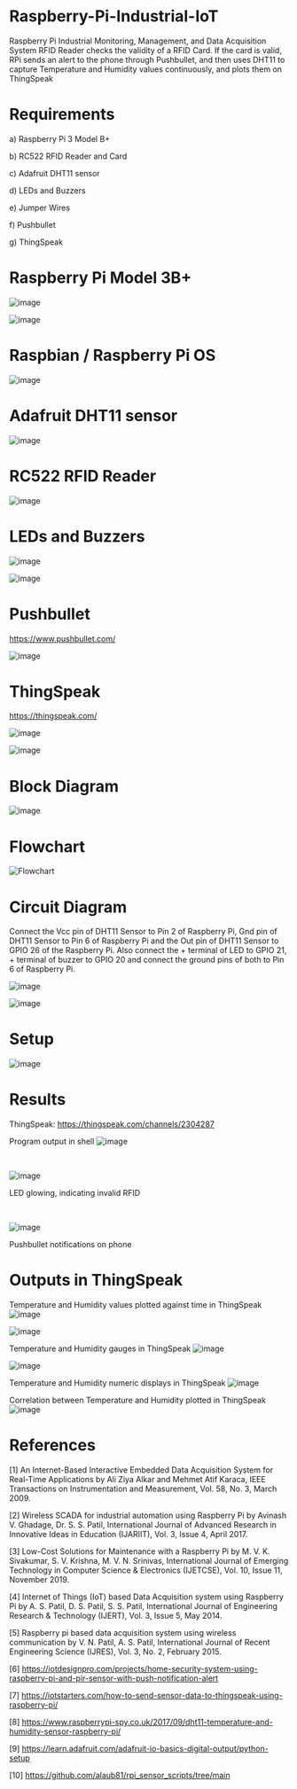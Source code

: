 # Raspberry-Pi-Industrial-IoT


Raspberry Pi Industrial Monitoring, Management, and Data Acquisition System RFID Reader checks the validity of a RFID Card. If the card is valid, RPi sends an alert to the phone through Pushbullet, and then uses DHT11 to capture Temperature and Humidity values continuously, and plots them on ThingSpeak

# Requirements

a) Raspberry Pi 3 Model B+

b) RC522 RFID Reader and Card

c) Adafruit DHT11 sensor

d) LEDs and Buzzers

e) Jumper Wires

f) Pushbullet

g) ThingSpeak

# Raspberry Pi Model 3B+

![image](https://github.com/KarthikT23/Raspberry-Pi-Industrial-IoT/assets/119528503/db4c911a-daaf-4e90-a467-8b5e8a755198)



![image](https://github.com/KarthikT23/Raspberry-Pi-Industrial-IoT/assets/119528503/4092dc90-86d5-4d10-9c8c-6fbbcf013d2e)




# Raspbian / Raspberry Pi OS

![image](https://github.com/KarthikT23/Raspberry-Pi-Industrial-IoT/assets/119528503/b4624d9f-89fe-4480-8aad-9529f8d5c8fb)





# Adafruit DHT11 sensor

![image](https://github.com/KarthikT23/Raspberry-Pi-Industrial-IoT/assets/119528503/9f360156-64f9-458d-8880-83b5b8f1b8ba)


# RC522 RFID Reader

![image](https://github.com/KarthikT23/Raspberry-Pi-Industrial-IoT/assets/119528503/88f46e4d-0024-477c-83da-bd74fd2d93e6)


# LEDs and Buzzers

![image](https://github.com/KarthikT23/Raspberry-Pi-Industrial-IoT/assets/119528503/c675223d-85e2-4a4c-bd76-067857b387c7)



![image](https://github.com/KarthikT23/Raspberry-Pi-Industrial-IoT/assets/119528503/1f916543-c910-49e0-bcab-b4a2a9b16859)



# Pushbullet

https://www.pushbullet.com/


![image](https://github.com/KarthikT23/Raspberry-Pi-Industrial-IoT/assets/119528503/f5f0b815-baee-442d-aa77-cde0cd7eb1a8)


# ThingSpeak

https://thingspeak.com/

![image](https://github.com/KarthikT23/Raspberry-Pi-Industrial-IoT/assets/119528503/3cdc35aa-5d05-4e04-bcd0-1ead047da097)


![image](https://github.com/KarthikT23/Raspberry-Pi-Industrial-IoT/assets/119528503/97c8cc43-10d9-4d0a-8129-c7df152ce845)



# Block Diagram

![image](https://github.com/KarthikT23/Raspberry-Pi-Industrial-IoT/assets/119528503/29ac6d38-8896-425c-b7c6-5ef279557de6)


# Flowchart

![Flowchart](https://github.com/KarthikT23/Raspberry-Pi-Industrial-IoT/assets/119528503/5bfb02e5-94be-4553-b84a-e024b4f4aebb)


# Circuit Diagram

Connect the Vcc pin of DHT11 Sensor to Pin 2 of Raspberry Pi, Gnd pin of DHT11 Sensor to Pin 6 of Raspberry Pi and the Out pin of DHT11 Sensor to GPIO 26 of the Raspberry Pi. Also connect the + terminal of LED to GPIO 21, + terminal of buzzer to GPIO 20 and connect the ground pins of both to Pin 6 of Raspberry Pi.

![image](https://github.com/KarthikT23/Raspberry-Pi-Industrial-IoT/assets/119528503/9d6679c1-562d-4579-b995-06faebf587ea)


![image](https://github.com/KarthikT23/Raspberry-Pi-Industrial-IoT/assets/119528503/2518b397-0cb2-4b13-b481-7a5876aaf5c9)


# Setup

![image](https://github.com/KarthikT23/Raspberry-Pi-Industrial-IoT/assets/119528503/ec7d1995-5e41-400e-b482-b1c21f7a758c)



# Results

ThingSpeak: https://thingspeak.com/channels/2304287


Program output in shell
![image](https://github.com/KarthikT23/Raspberry-Pi-Industrial-IoT/assets/119528503/4e31670e-d249-48dc-8b71-ce28717ef94d)







<br>


![image](https://github.com/KarthikT23/Raspberry-Pi-Industrial-IoT/assets/119528503/49cbc061-4a85-4ecd-b8b9-a4bdb6bc6f21)

LED glowing, indicating invalid RFID









<br>


![image](https://github.com/KarthikT23/Raspberry-Pi-Industrial-IoT/assets/119528503/4832ba15-a5de-4a27-bc48-8ef6c5d5b036)

Pushbullet notifications on phone






# Outputs in ThingSpeak

Temperature and Humidity values plotted against time in ThingSpeak
![image](https://github.com/KarthikT23/Raspberry-Pi-Industrial-IoT/assets/119528503/9aa8281d-9cae-45d2-8082-d9de79c98579)

![image](https://github.com/KarthikT23/Raspberry-Pi-Industrial-IoT/assets/119528503/c9361975-1df0-4938-9eb2-7b072860aaf9)





Temperature and Humidity gauges in ThingSpeak
![image](https://github.com/KarthikT23/Raspberry-Pi-Industrial-IoT/assets/119528503/29584991-2a59-4fcc-9555-6f1d45eff876)


![image](https://github.com/KarthikT23/Raspberry-Pi-Industrial-IoT/assets/119528503/72232024-096f-4f96-9591-c90bb8e89c4e)





Temperature and Humidity numeric displays in ThingSpeak
![image](https://github.com/KarthikT23/Raspberry-Pi-Industrial-IoT/assets/119528503/0a7a1fd3-c4da-48d2-a455-7208a86118d7)





Correlation between Temperature and Humidity plotted in ThingSpeak
![image](https://github.com/KarthikT23/Raspberry-Pi-Industrial-IoT/assets/119528503/a22fbe89-0f48-4dd7-9081-9ae0d0d3c580)



# References
[1] An Internet-Based Interactive Embedded Data Acquisition System for Real-Time Applications by Ali Ziya Alkar and Mehmet Atif Karaca, IEEE Transactions on Instrumentation and Measurement, Vol. 58, No. 3, March 2009.

[2] Wireless SCADA for industrial automation using Raspberry Pi by Avinash V. Ghadage, Dr. S. S. Patil, International Journal of Advanced Research in Innovative Ideas in Education (IJARIIT), Vol. 3, Issue 4, April 2017.

[3] Low-Cost Solutions for Maintenance with a Raspberry Pi by M. V. K. Sivakumar, S. V. Krishna, M. V. N. Srinivas, International Journal of Emerging Technology in Computer Science & Electronics (IJETCSE), Vol. 10, Issue 11, November 2019.

[4] Internet of Things (IoT) based Data Acquisition system using Raspberry Pi by A. S. Patil, D. S. Patil, S. S. Patil, International Journal of Engineering Research & Technology (IJERT), Vol. 3, Issue 5, May 2014.

[5] Raspberry pi based data acquisition system using wireless communication by V. N. Patil, A. S. Patil, International Journal of Recent Engineering Science (IJRES), Vol. 3, No. 2, February 2015.

[6] https://iotdesignpro.com/projects/home-security-system-using-raspberry-pi-and-pir-sensor-with-push-notification-alert

[7] https://iotstarters.com/how-to-send-sensor-data-to-thingspeak-using-raspberry-pi/

[8] https://www.raspberrypi-spy.co.uk/2017/09/dht11-temperature-and-humidity-sensor-raspberry-pi/

[9] https://learn.adafruit.com/adafruit-io-basics-digital-output/python-setup

[10] https://github.com/alaub81/rpi_sensor_scripts/tree/main
